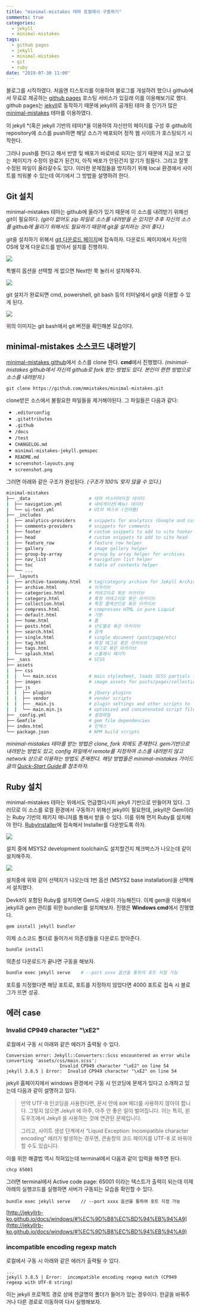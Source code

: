```yaml
---
title: "minimal-mistakes 테마 로컬에서 구동하기"
comments: true
categories:
  - jekyll
  - minimal-mistakes
tags:
  - github pages
  - jekyll
  - minimal-mistakes
  - git
  - ruby
date: "2019-07-30 11:00"
---
```

블로그를 시작하였다. 처음엔 티스토리를 이용하여 블로그를 개설하려 했으나 github에서 무료로 제공하는 [github pages] 호스팅 서비스가 있길래 이를 이용해보기로 했다. github pages는 [jekyll]로 동작하기 때문에 jekyll의 공개된 테마 중 인기가 많은 [minimal-mistakes] 테마를 이용하였다.

[github pages]: https://pages.github.com/	"github pages"
[jekyll]: https://jekyllrb-ko.github.io/	"jekyll"
[minimal-mistakes]: https://github.com/mmistakes/minimal-mistakes	"minimal-mistakes github"

이 jekyll *(혹은 jekyll 기반의 테마)*을 이용하여 자신만의 페이지를 구성 후 github의 repository에 소스를 push하면 해당 소스가 배포되어 정적 웹 사이트가 호스팅되기 시작한다.

그러나 push를 한다고 해서 반영 및 배포가 바로바로 되지는 않기 때문에 지금 보고 있는 페이지가 수정이 완료가 된건지, 아직 배포가 안된건지 알기가 힘들다. 그리고 잘못 수정된 파일이 올라갈수도 있다. 이러한 문제점들을 방지하기 위해 local 환경에서 사이트를 띄워볼 수 있는데 여기에서 그 방법을 설명하려 한다.



## Git 설치

minimal-mistakes 테마는 github에 올라가 있기 때문에 이 소스를 내려받기 위해선 git이 필요하다. *(git이 없어도 zip 파일로 소스를 내려받을 순 있지만 추후 자신의 소스를 github에 올리기 위해서도 필요하기 때문에 git을 설치하는 것이 좋다.)*

git을 설치하기 위해서 [git 다운로드 페이지]에 접속하자. 다운로드 페이지에서 자신의 OS에 맞게 다운로드를 받아서 설치를 진행하자.

[git 다운로드 페이지]: https://git-scm.com/downloads	"git 다운로드 페이지"

![](\assets\images\run-on-local\git-download.jpg)

특별히 옵션을 선택할 게 없으면 Next만 쭉 눌러서 설치해주자.

![](\assets\images\run-on-local\git-installer.jpg)

git 설치가 완료되면 cmd, powershell, git bash 등의 터미널에서 git을 이용할 수 있게 된다.

![](\assets\images\run-on-local\git-bash.jpg)

위의 이미지는 git bash에서 git 버전을 확인해본 모습이다.



## minimal-mistakes 소스코드 내려받기

[minimal-mistakes github]에서 소스를 clone 한다. **cmd**에서 진행했다. *(minimal-mistakes github에서 자신의 github로 fork 받는 방법도 있다. 본인이 편한 방법으로 소스를 내려받자.)*

[minimal-mistakes github]: https://github.com/mmistakes/minimal-mistakes	"minimal-mistakes github"

```terminal
git clone https://github.com/mmistakes/minimal-mistakes.git
```

clone받은 소스에서 불필요한 파일들을 제거해야된다. 그 파일들은 다음과 같다:

- `.editorconfig`
- `.gitattributes`
- `.github`
- `/docs`
- `/test`
- `CHANGELOG.md`
- `minimal-mistakes-jekyll.gemspec`
- `README.md`
- `screenshot-layouts.png`
- `screenshot.png`

그러면 아래와 같은 구조가 완성된다. *(구조가 100% 맞지 않을 수 있다.)*

```bash
minimal-mistakes
├── _data                      # 테마 커스터마이징 데이터
|  ├── navigation.yml          # 네비게이션(메뉴) 데이터
|  └── ui-text.yml             # UI의 텍스트 (언어별)
├── _includes
|  ├── analytics-providers     # snippets for analytics (Google and custom)
|  ├── comments-providers      # snippets for comments
|  ├── footer                  # custom snippets to add to site footer
|  ├── head                    # custom snippets to add to site head
|  ├── feature_row             # feature row helper
|  ├── gallery                 # image gallery helper
|  ├── group-by-array          # group by array helper for archives
|  ├── nav_list                # navigation list helper
|  ├── toc                     # table of contents helper
|  └── ...
├── _layouts
|  ├── archive-taxonomy.html   # tag/category archive for Jekyll Archives plugin
|  ├── archive.html            # 아카이브
|  ├── categories.html         # 카테고리로 묶은 아카이브
|  ├── category.html           # 특정 카테고리로 묶은 아카이브
|  ├── collection.html         # 특정 콜렉션으로 묶은 아카이브
|  ├── compress.html           # compresses HTML in pure Liquid
|  ├── default.html            # 기본
|  ├── home.html               # 홈
|  ├── posts.html              # 년도별로 묶은 아카이브
|  ├── search.html             # 검색
|  ├── single.html             # single document (post/page/etc)
|  ├── tag.html                # 특정 태그로 묶은 아카이브
|  ├── tags.html               # 태그로 묶은 아카이브
|  └── splash.html             # 스플래시 페이지
├── _sass                      # SCSS
├── assets
|  ├── css
|  |  └── main.scss            # main stylesheet, loads SCSS partials from _sass
|  ├── images                  # image assets for posts/pages/collections/etc.
|  ├── js
|  |  ├── plugins              # jQuery plugins
|  |  ├── vendor               # vendor scripts
|  |  ├── _main.js             # plugin settings and other scripts to load after jQuery
|  |  └── main.min.js          # optimized and concatenated script file loaded before </body>
├── _config.yml                # 설정파일
├── Gemfile                    # gem file dependencies
├── index.html                 # 인덱스
└── package.json               # NPM build scripts
```

*minimal-mistakes 테마를 받는 방법은 clone, fork 외에도 존재한다. gem기반으로 내려받는 방법도 있고, config 파일에서 remote를 지정하여 소스를 내려받지 않고 network 상으로 이용하는 방법도 존재한다. 해당 방법들은 minimal-mistakes 가이드 글의 [Quick-Start Guide]를 참조하자.*

[Quick-Start Guide]: https://mmistakes.github.io/minimal-mistakes/docs/quick-start-guide/	"minimal-mistakes: 'Quick-Start Guide'"



## Ruby 설치

minimal-mistakes 테마는 위에서도 언급했다시피 jekyll 기반으로 만들어져 있다. 그러므로 이 소스를 로컬 환경에서 구동하기 위해선 jekyll이 필요한데, jekyll은 Gem이라는 Ruby 기반의 패키지 매니저를 통해서 받을 수 있다. 이를 위해 먼저 Ruby를 설치해야 한다. [RubyInstaller]에 접속해서 Installer를 다운받도록 하자.

[RubyInstaller]: https://rubyinstaller.org/downloads/	"RubyInstaller Site"

![](\assets\images\run-on-local\rubyinstaller.jpg)

설치 중에 MSYS2 development toolchain도 설치할건지 체크박스가 나오는데 같이 설치해주자.

![](\assets\images\run-on-local\MSYS2_type.jpg)

설치중에 위와 같이 선택지가 나오는데 1번 옵션 (MSYS2 base installation)을 선택해서 설치했다.

Devkit이 포함된 Ruby를 설치하면 Gem도 사용이 가능해진다. 이제 gem을 이용해서 jekyll과 gem 관리를 위한 bundler를 설치해보자. 진행은 **Windows cmd**에서 진행했다.

```terminal
gem install jekyll bundler
```

이제 소스코드 폴더로 들어가서 의존성들을 다운로드 받아준다.

```terminal
bundle install
```

의존성 다운로드가 끝나면 구동을 해보자.

```bash
bundle exec jekyll serve	# --port xxxx 옵션을 통하여 포트 지정 가능
```

포트를 지정했다면 해당 포트로, 포트를 지정하지 않았다면 4000 포트로 접속 시 블로그가 뜨면 성공.



## 에러 case

### Invalid CP949 character "\xE2"

로컬에서 구동 시 아래와 같은 에러가 출력될 수 있다.

```terminal
Conversion error: Jekyll::Converters::Scss encountered an error while converting 'assets/css/main.scss':
                    Invalid CP949 character "\xE2" on line 54
jekyll 3.8.5 | Error:  Invalid CP949 character "\xE2" on line 54
```

jekyll 홈페이지에서 windows 환경에서 구동 시 인코딩에 문제가 있다고 소개하고 있는데 다음과 같이 설명하고 있다.

> 만약 UTF-8 인코딩을 사용한다면, 문서 안에 `BOM` 헤더를 사용하지 않아야 합니다. 그렇지 않으면 Jekyll 에 아주, 아주 안 좋은 일이 벌어집니다. 이는 특히, 윈도우즈에서 Jekyll 을 사용하는 것에 연관된 문제입니다.
>
> 그리고, 사이트 생성 단계에서 “Liquid Exception: Incompatible character encoding” 에러가 발생하는 경우엔, 콘솔창의 코드 페이지를 UTF-8 로 바꿔야 할 수도 있습니다.

이를 위한 해결법 역시 적혀있는데 terminal에서 다음과 같이 입력을 해주면 된다.

```terminal
chcp 65001
```

그러면 terminal에서 Active code page: 65001 이라는 텍스트가 출력이 되는데 이제 아래의 실행코드를 실행하면 서버가 구동되는 모습을 확인할 수 있다.

```
bundle exec jekyll serve	// --port xxxx 옵션을 통하여 포트 지정 가능
```

[http://jekyllrb-ko.github.io/docs/windows/#%EC%9D%B8%EC%BD%94%EB%94%A9](http://jekyllrb-ko.github.io/docs/windows/#%EC%9D%B8%EC%BD%94%EB%94%A9)

### incompatible encoding regexp match

로컬에서 구동 시 아래와 같은 에러가 출력될 수 있다.

```terminal
...
jekyll 3.8.5 | Error:  incompatible encoding regexp match (CP949 regexp with UTF-8 string)
```

이는 jekyll 프로젝트 경로 상에 한글명의 폴더가 들어가 있는 경우이다. 한글을 바꿔주거나 다른 경로로 이동하여 다시 실행해보자.